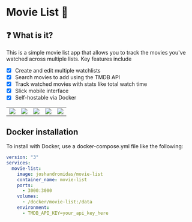 # Movie List 🍿

## ❓ What is it?
This is a simple movie list app that allows you to track the movies you've watched across multiple lists. Key features include
- [x] Create and edit multiple watchlists
- [x] Search movies to add using the TMDB API
- [x] Track watched movies with stats like total watch time
- [x] Slick mobile interface
- [x] Self-hostable via Docker

<table>
  <tr>
    <td>
      <img align=top src="https://github.com/andromidasj/movie-list/assets/66661368/6826cb30-80ab-4236-b9de-a823ee0ab28a"/>
    </td>
    <td>
      <img align=top src="https://github.com/andromidasj/movie-list/assets/66661368/890ac1d4-76b6-4ccb-9965-15742516ece8"/>
    </td>
    <td>
      <img align=top src="https://github.com/andromidasj/movie-list/assets/66661368/c2b00170-1b54-4094-b292-c61efea4b645"/>
    </td>
    <td>
      <img align=top src="https://github.com/andromidasj/movie-list/assets/66661368/60d484d5-cca5-43cd-8ed5-55e83cc318a2"/>
    </td>
    <td>
      <img align=top src="https://github.com/andromidasj/movie-list/assets/66661368/5c7f6e69-4ad8-44ab-bb86-7addb36ea188"/>
    </td>
  </tr>
</table>

## Docker installation

To install with Docker, use a docker-compose.yml file like the following:

```yml
version: "3"
services:
  movie-list:
    image: joshandromidas/movie-list
    container_name: movie-list
    ports:
      - 3000:3000
    volumes:
      - /docker/movie-list:/data
    environment:
      - TMDB_API_KEY=your_api_key_here
```
